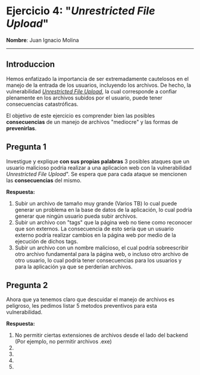 # Ejercicio 4: "*Unrestricted File Upload*"

**Nombre**: Juan Ignacio Molina

--- 
## Introduccion
Hemos enfatizado la importancia de ser extremadamente cautelosos en el manejo de la entrada de los usuarios, incluyendo los archivos. De hecho, la vulnerabilidad [*Unrestricted File Upload*](https://owasp.org/www-community/vulnerabilities/Unrestricted_File_Upload), la cual corresponde a confiar plenamente en los archivos subidos por el usuario, puede tener consecuencias catastróficas.

El objetivo de este ejercicio es comprender bien las posibles **consecuencias** de un manejo de archivos "mediocre" y las formas de **prevenirlas**.

## Pregunta 1
Investigue y explique **con sus propias palabras** 3 posibles ataques que un usuario malicioso podria realizar a una aplicacion web con la vulnerabilidad *Unrestricted File Upload*". Se espera que para cada ataque se mencionen las **consecuencias** del mismo.

**Respuesta:** 
1. Subir un archivo de tamaño muy grande (Varios TB) lo cual puede generar un problema en la base de datos de la aplicación, lo cual podría generar que ningún usuario pueda subir archivos.
2. Subir un archivo con "tags" que la página web no tiene como reconocer que son externos. La consecuencia de esto sería que un usuario externo podría realizar cambios en la página web por medio de la ejecución de dichos tags.
3. Subir un archivo con un nombre malicioso, el cual podría sobreescribir otro archivo fundamental para la página web, o incluso otro archivo de otro usuario, lo cual podría tener consecuencias para los usuarios y para la aplicación ya que se perderían archivos.

## Pregunta 2
Ahora que ya tenemos claro que descuidar el manejo de archivos es peligroso, les pedimos listar 5 metodos preventivos para esta vulnerabilidad.

**Respuesta:**

1. No permitir ciertas extensiones de archivos desde el lado del backend (Por ejemplo, no permitir archivos .exe)
2. 
3.
4.
5.